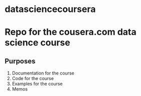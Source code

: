 datasciencecoursera
===================

# Repo for the cousera.com data science course

## Purposes

1. Documentation for the course
2. Code for the course
3. Examples for the course
4. Memos
